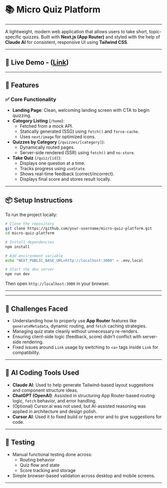 # 📚 Micro Quiz Platform

---

A lightweight, modern web application that allows users to take short, topic-specific quizzes. Built with **Next.js (App Router)** and styled with the help of **Claude AI** for consistent, responsive UI using **Tailwind CSS**.

---

## 🚀 Live Demo - ([Link](https://micro-quiz-platform-three.vercel.app/))

---

## 🧩 Features

### ✅ Core Functionality

- **Landing Page**: Clean, welcoming landing screen with CTA to begin quizzing.
- **Category Listing** (`/home`):
  - Fetched from a mock API.
  - Statically generated (SSG) using `fetch()` and `force-cache`.
  - Uses `next/image` for optimized icons.
- **Quizzes by Category** (`/quizzes/[category]`):
  - Dynamically routed pages.
  - Server-side rendered (SSR) using `fetch()` and `no-store`.
- **Take Quiz** (`/quiz/[id]`):
  - Displays one question at a time.
  - Tracks progress using `useState`.
  - Shows real-time feedback (correct/incorrect).
  - Displays final score and stores result locally.

---

## 📦 Setup Instructions

To run the project locally:

```bash
# Clone the repository
git clone https://github.com/your-username/micro-quiz-platform.git
cd micro-quiz-platform

# Install dependencies
npm install

# Add environment variable
echo "NEXT_PUBLIC_BASE_URL=http://localhost:3000" > .env.local

# Start the dev server
npm run dev
```

Then open `http://localhost:3000` in your browser.

---

---

## 🧠 Challenges Faced

- Understanding how to properly use **App Router** features like `generateMetadata`, dynamic routing, and `fetch` caching strategies.
- Managing quiz state cleanly without unnecessary re-renders.
- Ensuring client-side logic (feedback, score) didn't conflict with server-side rendering.
- Fixed issues around `Link` usage by switching to `<a>` tags inside `Link` for compatibility.

---

## 🤖 AI Coding Tools Used

- **Claude AI**: Used to help generate Tailwind-based layout suggestions and component structure ideas.
- **ChatGPT (OpenAI)**: Assisted in structuring App Router-based routing logic, `fetch` behavior, and error handling.
- (Optional) Cursor.ai was not used, but AI-assisted reasoning was applied in architecture and design polish.
- **Cursor AI**: Used it to fixed build or type error and to give suggestions for code.

---

## 🧪 Testing

- Manual functional testing done across:
  - Routing behavior
  - Quiz flow and state
  - Score tracking and storage
- Simple browser-based validation across desktop and mobile screens.

---